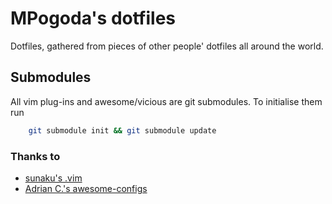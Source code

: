 # MPogoda's dotfiles

Dotfiles, gathered from pieces of other people' dotfiles all around the world.

## Submodules

All vim plug-ins and awesome/vicious are git submodules.
To initialise them run
```bash
    git submodule init && git submodule update
```

### Thanks to
  * [sunaku's .vim](https://github.com/sunaku/.vim)
  * [Adrian C.'s awesome-configs](http://git.sysphere.org/awesome-configs/)
